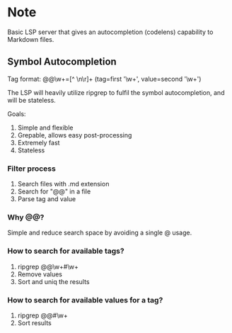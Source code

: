 # Note

Basic LSP server that gives an autocompletion (codelens) capability to Markdown files. 

## Symbol Autocompletion

Tag format: @@\w+=[^ \n\r]+ (tag=first '\w+', value=second '\w+')

The LSP will heavily utilize ripgrep to fulfil the symbol autocompletion, and will be stateless.

Goals:
1. Simple and flexible
2. Grepable, allows easy post-processing
3. Extremely fast
4. Stateless

### Filter process
1. Search files with .md extension
2. Search for "@@" in a file
3. Parse tag and value

### Why @@?
Simple and reduce search space by avoiding a single @ usage.

### How to search for available tags?

1. ripgrep @@\w+#\w+
2. Remove values
3. Sort and uniq the results

### How to search for available values for a tag?

1. ripgrep @@<tag>#\w+
2. Sort results
